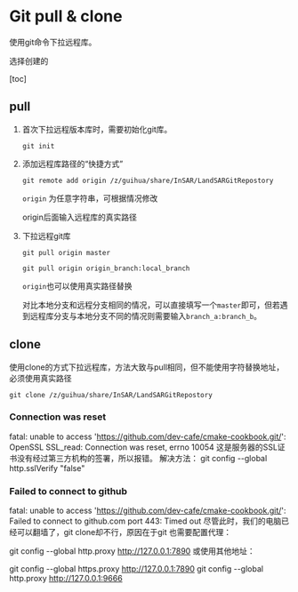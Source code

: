 # Git pull & clone

使用git命令下拉远程库。

选择创建的

[toc]

## pull

1. 首次下拉远程版本库时，需要初始化git库。

    `git init`

2. 添加远程库路径的“快捷方式”

    `git remote add origin /z/guihua/share/InSAR/LandSARGitRepostory`

    `origin` 为任意字符串，可根据情况修改

    origin后面输入远程库的真实路径

3. 下拉远程git库

    `git pull origin master`

    `git pull origin origin_branch:local_branch`

    `origin`也可以使用真实路径替换

    对比本地分支和远程分支相同的情况，可以直接填写一个`master`即可，但若遇到远程库分支与本地分支不同的情况则需要输入`branch_a:branch_b`。

    

## clone

使用clone的方式下拉远程库，方法大致与pull相同，但不能使用字符替换地址，必须使用真实路径

`git clone /z/guihua/share/InSAR/LandSARGitRepostory `

### Connection was reset

fatal: unable to access 'https://github.com/dev-cafe/cmake-cookbook.git/': OpenSSL SSL_read: Connection was reset, errno 10054
这是服务器的SSL证书没有经过第三方机构的签署，所以报错。
解决方法：
git config --global http.sslVerify "false"

### Failed to connect to github

fatal: unable to access 'https://github.com/dev-cafe/cmake-cookbook.git/': Failed to connect to github.com port 443: Timed out
尽管此时，我们的电脑已经可以翻墙了，git clone却不行，原因在于git 也需要配置代理：

git config --global http.proxy http://127.0.0.1:7890
或使用其他地址：

git config --global https.proxy http://127.0.0.1:7890
git config --global http.proxy http://127.0.0.1:9666